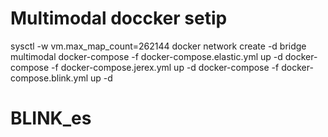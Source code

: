 # Multimodal doccker setip

sysctl -w vm.max_map_count=262144
docker network create -d bridge multimodal
docker-compose -f docker-compose.elastic.yml up -d
docker-compose -f docker-compose.jerex.yml up -d
docker-compose -f docker-compose.blink.yml up -d

# BLINK_es


